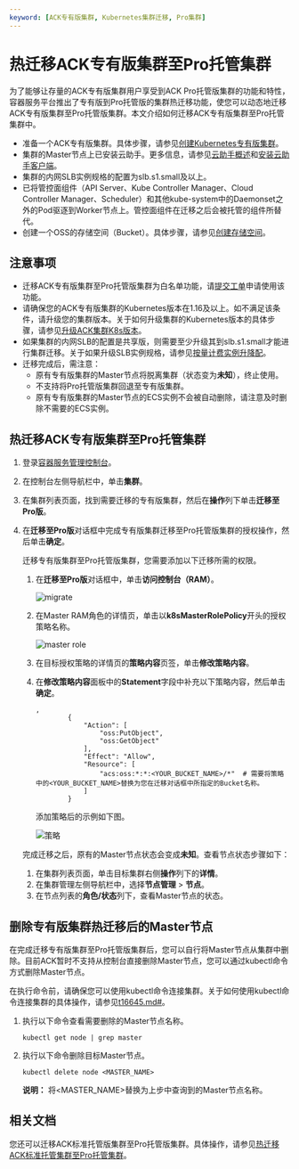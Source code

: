 ```yaml
---
keyword: [ACK专有版集群, Kubernetes集群迁移, Pro集群]
---
```


# 热迁移ACK专有版集群至Pro托管集群

为了能够让存量的ACK专有版集群用户享受到ACK Pro托管版集群的功能和特性，容器服务平台推出了专有版到Pro托管版的集群热迁移功能，使您可以动态地迁移ACK专有版集群至Pro托管版集群。本文介绍如何迁移ACK专有版集群至Pro托管集群中。

-   准备一个ACK专有版集群。具体步骤，请参见[创建Kubernetes专有版集群](/cn.zh-CN/Kubernetes集群用户指南/集群/创建集群/创建Kubernetes专有版集群.md)。
-   集群的Master节点上已安装云助手。更多信息，请参见[云助手概述](/cn.zh-CN/运维与监控/云助手/云助手概述.md)和[安装云助手客户端](/cn.zh-CN/运维与监控/云助手/配置云助手客户端/安装云助手客户端.md)。
-   集群的内网SLB实例规格的配置为slb.s1.small及以上。
-   已将管控面组件（API Server、Kube Controller Manager、Cloud Controller Manager、Scheduler）和其他kube-system中的Daemonset之外的Pod驱逐到Worker节点上。管控面组件在迁移之后会被托管的组件所替代。
-   创建一个OSS的存储空间（Bucket）。具体步骤，请参见[创建存储空间](/cn.zh-CN/控制台用户指南/存储空间管理/创建存储空间.md)。

## 注意事项

-   迁移ACK专有版集群至Pro托管版集群为白名单功能，请[提交工单](https://selfservice.console.aliyun.com/ticket/createIndex)申请使用该功能。
-   请确保您的ACK专有版集群的Kubernetes版本在1.16及以上。如不满足该条件，请升级您的集群版本。关于如何升级集群的Kubernetes版本的具体步骤，请参见[升级ACK集群K8s版本](/cn.zh-CN/Kubernetes集群用户指南/集群/管理集群/升级集群.md)。
-   如果集群的内网SLB的配置是共享版，则需要至少升级其到slb.s1.small才能进行集群迁移。关于如果升级SLB实例规格，请参见[按量计费实例升降配](/cn.zh-CN/传统型负载均衡CLB/CLB用户指南/实例/实例变配/按量计费实例升降配.md)。
-   迁移完成后，需注意：
    -   原有专有版集群的Master节点将脱离集群（状态变为**未知**），终止使用。
    -   不支持将Pro托管版集群回退至专有版集群。
    -   原有专有版集群的Master节点的ECS实例不会被自动删除，请注意及时删除不需要的ECS实例。

## 热迁移ACK专有版集群至Pro托管集群

1.  登录[容器服务管理控制台](https://cs.console.aliyun.com)。

2.  在控制台左侧导航栏中，单击**集群**。

3.  在集群列表页面，找到需要迁移的专有版集群，然后在**操作**列下单击**迁移至Pro版**。

4.  在**迁移至Pro版**对话框中完成专有版集群迁移至Pro托管版集群的授权操作，然后单击**确定**。

    迁移专有版集群至Pro托管版集群，您需要添加以下迁移所需的权限。

    1.  在**迁移至Pro版**对话框中，单击**访问控制台（RAM）**。

        ![migrate](https://static-aliyun-doc.oss-accelerate.aliyuncs.com/assets/img/zh-CN/0464069161/p269274.png)

    2.  在Master RAM角色的详情页，单击以**k8sMasterRolePolicy**开头的授权策略名称。

        ![master role](https://static-aliyun-doc.oss-accelerate.aliyuncs.com/assets/img/zh-CN/4932938161/p263338.png)

    3.  在目标授权策略的详情页的**策略内容**页签，单击**修改策略内容**。

    4.  在**修改策略内容**面板中的**Statement**字段中补充以下策略内容，然后单击**确定**。

        ```
        ,
                {
                    "Action": [
                        "oss:PutObject",
                        "oss:GetObject"
                    ],
                    "Effect": "Allow",
                    "Resource": [
                        "acs:oss:*:*:<YOUR_BUCKET_NAME>/*"  # 需要将策略中的<YOUR_BUCKET_NAME>替换为您在迁移对话框中所指定的Bucket名称。
                    ]
                }
        ```

        添加策略后的示例如下图。

        ![策略](https://static-aliyun-doc.oss-accelerate.aliyuncs.com/assets/img/zh-CN/4932938161/p263342.png)

    完成迁移之后，原有的Master节点状态会变成**未知**。查看节点状态步骤如下：

    1.  在集群列表页面，单击目标集群右侧**操作**列下的**详情**。
    2.  在集群管理左侧导航栏中，选择**节点管理** \> **节点**。
    3.  在节点列表的**角色/状态**列下，查看Master节点的状态。

## 删除专有版集群热迁移后的Master节点

在完成迁移专有版集群至Pro托管版集群后，您可以自行将Master节点从集群中删除。目前ACK暂时不支持从控制台直接删除Master节点，您可以通过kubectl命令方式删除Master节点。

在执行命令前，请确保您可以使用kubectl命令连接集群。关于如何使用kubectl命令连接集群的具体操作，请参见[t16645.md\#](/cn.zh-CN/Kubernetes集群用户指南/集群/连接集群/通过kubectl管理Kubernetes集群.md)。

1.  执行以下命令查看需要删除的Master节点名称。

    ```
    kubectl get node | grep master
    ```

2.  执行以下命令删除目标Master节点。

    ```
    kubectl delete node <MASTER_NAME>
    ```

    **说明：** 将<MASTER\_NAME\>替换为上步中查询到的Master节点名称。


## 相关文档

您还可以迁移ACK标准托管版集群至Pro托管版集群。具体操作，请参见[热迁移ACK标准托管集群至Pro托管集群](/cn.zh-CN/Kubernetes集群用户指南/集群/迁移至Pro集群/热迁移ACK标准托管集群至Pro托管集群.md)。

